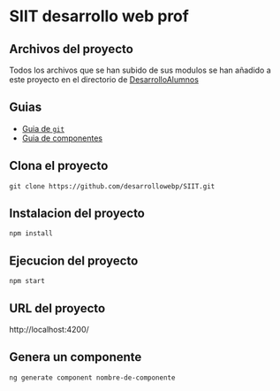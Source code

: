 # SIIT desarrollo web prof

## Archivos del proyecto
Todos los archivos que se han subido de sus modulos se han añadido a este proyecto en el directorio de [DesarrolloAlumnos](DesarrolloAlumnos)

## Guias
- [Guia de `git`](guias/git.md)
- [Guia de componentes](guias/componentes.md)

## Clona el proyecto
```
git clone https://github.com/desarrollowebp/SIIT.git
```

## Instalacion del proyecto
```
npm install
```

## Ejecucion del proyecto
```
npm start
```

## URL del proyecto
http://localhost:4200/


## Genera un componente
```
ng generate component nombre-de-componente
```
